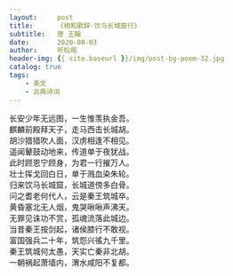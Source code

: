 ```yaml
---
layout:     post
title:      《相和歌辞·饮马长城窟行》
subtitle:   唐 王翰
date:       2020-08-03
author:     听松阁
header-img: {{ site.baseurl }}/img/post-bg-poem-32.jpg
catalog: true
tags:
    - 美文
    - 古典诗词
---
```


长安少年无远图，一生惟羡执金吾。<br>
麒麟前殿拜天子，走马西击长城胡。<br>
胡沙猎猎吹人面，汉虏相逢不相见。<br>
遥闻鼙鼓动地来，传道单于夜犹战。<br>
此时顾恩宁顾身，为君一行摧万人。<br>
壮士挥戈回白日，单于溅血染朱轮。<br>
归来饮马长城窟，长城道傍多白骨。<br>
问之耆老何代人，云是秦王筑城卒。<br>
黄昏塞北无人烟，鬼哭啾啾声沸天。<br>
无罪见诛功不赏，孤魂流落此城边。<br>
当昔秦王按剑起，诸侯膝行不敢视。<br>
富国强兵二十年，筑怨兴徭九千里。<br>
秦王筑城何太愚，天实亡秦非北胡。<br>
一朝祸起萧墙内，渭水咸阳不复都。<br>
